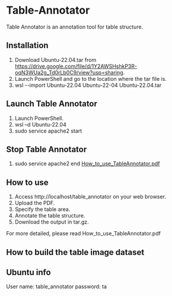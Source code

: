 # Table-Annotator

Table Annotator is an annotation tool for table structure.

## Installation
1. Download Ubuntu-22.04.tar from https://drive.google.com/file/d/1Y2AWSHshkP3R-oqN3WUa2g_Td0rLb0C9/view?usp=sharing.
2. Launch PowerShell and go to the location where the tar file is.
3. wsl --import Ubuntu-22.04 Ubuntu-22-04 Ubuntu-22.04.tar

## Launch Table Annotator
1. Launch PowerShell.
2. wsl –d Ubuntu-22.04
3. sudo service apache2 start

## Stop Table Annotator
1. sudo service apache2 end
[How_to_use_TableAnnotator.pdf](https://github.com/bluyagy1234/Table-Annotator/files/11624546/How_to_use_TableAnnotator.pdf)

## How to use
1. Access http://localhost/table_annotator on your web browser.
2. Upload the PDF.
3. Specify the table area.
4. Annotate the table structure.
5. Download the output in tar.gz.

For more detailed, please read How_to_use_TableAnnotator.pdf

## How to build the table image dataset

## Ubuntu info
User name: table_annotator
password: ta
